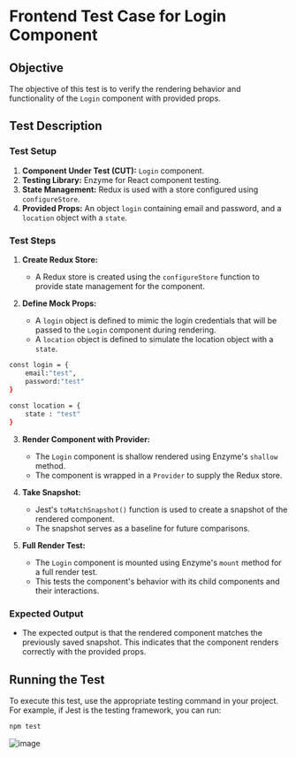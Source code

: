 # Frontend Test Case for Login Component

## Objective

The objective of this test is to verify the rendering behavior and functionality of the `Login` component with provided props.

## Test Description

### Test Setup

1. **Component Under Test (CUT):** `Login` component.
2. **Testing Library:** Enzyme for React component testing.
3. **State Management:** Redux is used with a store configured using `configureStore`.
4. **Provided Props:** An object `login` containing email and password, and a `location` object with a `state`.

### Test Steps

1. **Create Redux Store:**
   - A Redux store is created using the `configureStore` function to provide state management for the component.

2. **Define Mock Props:**
   - A `login` object is defined to mimic the login credentials that will be passed to the `Login` component during rendering.
   - A `location` object is defined to simulate the location object with a `state`.

```bash
const login = {
    email:"test",
    password:"test"
}
 
const location = {
    state : "test"
}
```
3. **Render Component with Provider:**
   - The `Login` component is shallow rendered using Enzyme's `shallow` method.
   - The component is wrapped in a `Provider` to supply the Redux store.

4. **Take Snapshot:**
   - Jest's `toMatchSnapshot()` function is used to create a snapshot of the rendered component.
   - The snapshot serves as a baseline for future comparisons.

5. **Full Render Test:**
   - The `Login` component is mounted using Enzyme's `mount` method for a full render test.
   - This tests the component's behavior with its child components and their interactions.

### Expected Output

- The expected output is that the rendered component matches the previously saved snapshot. This indicates that the component renders correctly with the provided props.

## Running the Test

To execute this test, use the appropriate testing command in your project. For example, if Jest is the testing framework, you can run:

```bash
npm test
```

![image](https://github.com/drs1951/CSC510_Group31/assets/85347670/73bb5ce4-cb5c-4247-81fb-883703135d23)

